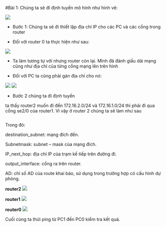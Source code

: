 #Bài 1: Chúng ta sẽ đi định tuyến mô hình như hình vẽ: <img src="http://i.imgur.com/nyxhgL4.png">- Bước 1: Chúng ta sẽ đi thiết lập địa chỉ IP cho các PC và các cổng trong router - Đối với router 0 ta thực hiện như sau: <img src="http://i.imgur.com/AlHVpqD.png">  - Ta làm tương tự với nhưng router còn lại. Mình đã đánh giấu dải mạng cũng như địa chỉ của từng cổng mạng lên trên hình - Đối với PC ta cũng phải gán địa chỉ cho nó: <img src="http://i.imgur.com/WzV88EE.png"><img src="http://i.imgur.com/15oPkUC.png">- Bước 2 chúng ta đi định tuyến ta thấy router2 muốn đi đến 172.16.2.0/24 và 172.16.1.0/24 thì phải đi qua cổng se2/0 của router1. Vì vậy ở router 2 chúng ta sẽ làm như sau```Router(config)#ip route destination_subnet subnetmask {IP_next_hop | output_interface} [AD]```Trong đó:destination_subnet: mạng đích đến.Subnetmask: subnet – mask của mạng đích.IP_next_hop: địa chỉ IP của trạm kế tiếp trên đường đi.output_interface: cổng ra trên router.AD: chỉ số AD của route khai báo, sử dụng trong trường hợp có cấu hình dự phòng.**router2**<img src="http://i.imgur.com/2mKxrHV.png">**router1**<img src="http://i.imgur.com/bzEt4iV.png">**router0**<img src="http://i.imgur.com/ub9O1U7.png">Cuối cùng ta thửi ping từ PC1 đến PC0 kiểm tra kết quả. 